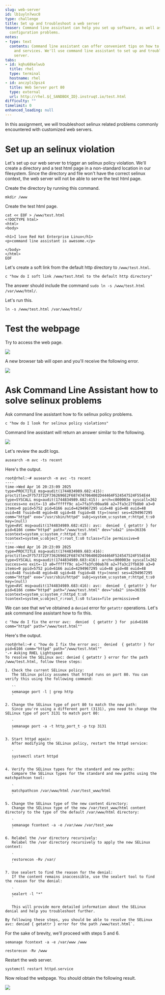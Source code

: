 ```yaml
---
slug: web-server
id: lb1uyln7wuc8
type: challenge
title: Set up and troubleshoot a web server
teaser: Command line assistant can help you set up software, as well as troubleshoot
  configuration problems.
notes:
- type: text
  contents: Command line assistant can offer convenient tips on how to configure applications
    and services. We'll use command line assistant to set up and troubleshoot a web
    server.
tabs:
- id: kqhu68kelwub
  title: rhel
  type: terminal
  hostname: rhel
- id: anczpls3psz4
  title: Web Server port 80
  type: external
  url: http://rhel.${_SANDBOX_ID}.instruqt.io/test.html
difficulty: ""
timelimit: 0
enhanced_loading: null
---
```


In this assignment, we will troubleshoot selinux related problems commonly encountered with customized web servers.

Set up an selinux violation
===
Let's set up our web server to trigger an selinux policy violation. We'll create a directory and a test html page in a non-standard location in our filesystem. Since the directory and file won't have the correct selinux context, the web server will not be able to serve the test html page.

Create the directory by running this command.

```bash,run
mkdir /www
```

Create the test html page.

```bash,run
cat << EOF > /www/test.html
<!DOCTYPE html>
<html>
<body>

<h1>I love Red Hat Enterprise Linux</h1>
<p>command line assistant is awesome.</p>

</body>
</html>
EOF
```

Let's create a soft link from the default http directory to `/www/test.html`.

```bash,run
c "how do I soft link /www/test.html to the default http directory"
```

The answer should include the command `sudo ln -s /www/test.html /var/www/html/`.

Let's run this.

```bash,run
ln -s /www/test.html /var/www/html/
```

Test the webpage
===
Try to access the web page.

![](../assets/test_page_error.png)

A new browser tab will open and you'll receive the following error.

![](../assets/error_message_web_page.png)

Ask Command Line Assistant how to solve selinux problems
===

Ask command line assistant how to fix selinux policy problems.

```bash,run
c "how do I look for selinux policy violations"
```

Command line assistant will return an answer similar to the following.

![](../assets/selinux_troubleshooting.png)

Let's review the audit logs.

```bash,run
ausearch -m avc -ts recent
```

Here's the output.

```bash,nocopy
root@rhel:~# ausearch -m avc -ts recent
----
time->Wed Apr 16 20:23:09 2025
type=PROCTITLE msg=audit(1744834989.682:415): proctitle=2F7573722F7362696E2F6874747064002D44464F524547524F554E44
type=SYSCALL msg=audit(1744834989.682:415): arch=c000003e syscall=262 success=no exit=-13 a0=ffffff9c a1=7fa3fc00aa98 a2=7fa3c27fb8b0 a3=0 items=0 ppid=5752 pid=6166 auid=4294967295 uid=48 gid=48 euid=48 suid=48 fsuid=48 egid=48 sgid=48 fsgid=48 tty=(none) ses=4294967295 comm="httpd" exe="/usr/sbin/httpd" subj=system_u:system_r:httpd_t:s0 key=(null)
type=AVC msg=audit(1744834989.682:415): avc:  denied  { getattr } for  pid=6166 comm="httpd" path="/www/test.html" dev="sda2" ino=36336 scontext=system_u:system_r:httpd_t:s0 tcontext=system_u:object_r:root_t:s0 tclass=file permissive=0
----
time->Wed Apr 16 20:23:09 2025
type=PROCTITLE msg=audit(1744834989.683:416): proctitle=2F7573722F7362696E2F6874747064002D44464F524547524F554E44
type=SYSCALL msg=audit(1744834989.683:416): arch=c000003e syscall=262 success=no exit=-13 a0=ffffff9c a1=7fa3fc00ab78 a2=7fa3c27fb830 a3=0 items=0 ppid=5752 pid=6166 auid=4294967295 uid=48 gid=48 euid=48 suid=48 fsuid=48 egid=48 sgid=48 fsgid=48 tty=(none) ses=4294967295 comm="httpd" exe="/usr/sbin/httpd" subj=system_u:system_r:httpd_t:s0 key=(null)
type=AVC msg=audit(1744834989.683:416): avc:  denied  { getattr } for  pid=6166 comm="httpd" path="/www/test.html" dev="sda2" ino=36336 scontext=system_u:system_r:httpd_t:s0 tcontext=system_u:object_r:root_t:s0 tclass=file permissive=0
```

We can see that we've obtained a `denied` error for `getattr` operations. Let's ask command line assistant how to fix this.

```bash,run
c "how do I fix the error avc:  denied  { getattr } for  pid=6166 comm="httpd" path="/www/test.html""
```

Here's the output.

```bash,nocopy
root@rhel:~# c "how do I fix the error avc:  denied  { getattr } for  pid=6166 comm="httpd" path="/www/test.html""
⁺₊+ Asking RHEL Lightspeed
To resolve the SELinux avc: denied { getattr } error for the path /www/test.html, follow these steps:

1. Check the current SELinux policy:
   The SELinux policy assumes that httpd runs on port 80. You can verify this using the following command:

   ``
   semanage port -l | grep http
   `

2. Change the SELinux type of port 80 to match the new path:
   Since you're using a different port (3131), you need to change the SELinux type of port 3131 to match port 80:

   `
   semanage port -a -t http_port_t -p tcp 3131
   `

3. Start httpd again:
   After modifying the SELinux policy, restart the httpd service:

   `
   systemctl start httpd
   `

4. Verify the SELinux types for the standard and new paths:
   Compare the SELinux types for the standard and new paths using the matchpathcon tool:

   `
   matchpathcon /var/www/html /var/test_www/html
   `

5. Change the SELinux type of the new content directory:
   Change the SELinux type of the new /var/test_www/html content directory to the type of the default /var/www/html directory:

   `
   semanage fcontext -a -e /var/www /var/test_www
   `

6. Relabel the /var directory recursively:
   Relabel the /var directory recursively to apply the new SELinux context:

   `
   restorecon -Rv /var/
   `

7. Use sealert to find the reason for the denial:
   If the content remains inaccessible, use the sealert tool to find the reason for the denial:

   `
   sealert -l "*"
   `

   This will provide more detailed information about the SELinux denial and help you troubleshoot further.

By following these steps, you should be able to resolve the SELinux avc: denied { getattr } error for the path /www/test.html`.
```

For the sake of brevity, we'll proceed with steps 5 and 6.

```bash,run
semanage fcontext -a -e /var/www /www
```

```bash,run
restorecon -Rv /www
```

Restart the web server.

```bash,run
systemctl restart httpd.service
```

Now reload the webpage. You should obtain the following result.

![](../assets/success_relable.png)
